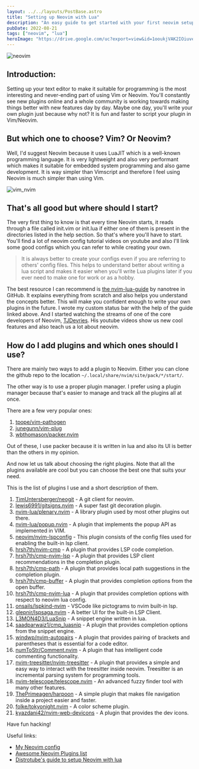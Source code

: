 ```yaml
---
layout: ../../layouts/PostBase.astro
title: "Setting up Neovim with Lua"
description: "An easy guide to get started with your first neovim setup"
pubDate: 2022-08-21
tags: ["neovim", "lua"]
heroImage: "https://drive.google.com/uc?export=view&id=1ooukjVAK2IOiuveM8k3aNmGuxehzVNzR"
---
```

![neovim](https://drive.google.com/uc?export=view&id=1ooukjVAK2IOiuveM8k3aNmGuxehzVNzR)

## Introduction:

Setting up your text editor to make it suitable for programming is the most 
interesting and never-ending part of using Vim or Neovim. You'll constantly see 
new plugins online and a whole community is working towards making things better 
with new features day by day. Maybe one day, you'll write your own plugin just 
because why not? It is fun and faster to script your plugin in Vim/Neovim.

## But which one to choose? Vim? Or Neovim?

Well, I'd suggest Neovim because it uses LuaJIT which is a well-known programming
language. It is very lightweight and also very performant which makes it suitable 
for embedded system programming and also game development. It is way simpler than 
Vimscript and therefore I feel using Neovim is much simpler than using Vim.

![vim_nvim](https://drive.google.com/uc?export=view&id=1ud_opoVbdx7biWyA3Wr4CGuYp7YZwfjL)

## That's all good but where should I start?

The very first thing to know is that every time Neovim starts, it reads through 
a file called init.vim or init.lua if either one of them is present in the directories
listed in the help section. So that's where you'll have to start. You'll find a 
lot of neovim config tutorial videos on youtube and also I'll link some good configs 
which you can refer to while creating your own.

> It is always better to create your configs even if you are referring to others'
> config files. This helps to understand better about writing a lua script and makes 
> it easier when you'll write Lua plugins later if you ever need to make one for work 
> or as a hobby.

The best resource I can recommend is [the nvim-lua-guide](https://github.com/nanotee/nvim-lua-guide/blob/master/doc/nvim-lua-guide.txt)
by nanotree in GitHub. It explains everything from scratch and also helps you 
understand the concepts better. This will make you confident enough to write 
your own plugins in the future. I wrote my custom status bar with the help of the 
guide linked above. And I started watching the streams of one of the core 
developers of Neovim, [TJDevries](https://www.youtube.com/c/TJDeVries/). His 
youtube videos show us new cool features and also teach us a lot about neovim.

## How do I add plugins and which ones should I use?

There are mainly two ways to add a plugin to Neovim. Either you can clone the 
github repo to the location `~/.local/share/nvim/site/pack/*/start/`.

The other way is to use a proper plugin manager. I prefer using a plugin manager 
because that's easier to manage and track all the plugins all at once. 

There are a few very popular ones:
1. [tpope/vim-pathogen](https://github.com/tpope/vim-pathogen)
2. [junegunn/vim-plug](https://github.com/junegunn/vim-plug)
3. [wbthomason/packer.nvim](https://github.com/wbthomason/packer.nvim)

Out of these, I use packer because it is written in lua and also its UI is better 
than the others in my opinion.

And now let us talk about choosing the right plugins. Note that all the plugins available
are cool but you can choose the best one that suits your need.

This is the list of plugins I use and a short description of them.
1. [TimUntersberger/neogit](https://github.com/TimUntersberger/neogit) - A git 
client for neovim.
2. [lewis6991/gitsigns.nvim](https://github.com/lewis6991/gitsigns.nvim) - A super
fast git decoration plugin.
3. [nvim-lua/plenary.nvim](https://github.com/nvim-lua/plenary.nvim) - A library 
plugin used by most other plugins out there.
4. [nvim-lua/popup.nvim](https://github.com/nvim-lua/popup.nvim) - A plugin that 
implements the popup API as implemented in VIM.
5. [neovim/nvim-lspconfig](https://github.com/neovim/nvim-lspconfig) - This plugin
consists of the config files used for enabling the built-in lsp client.
6. [hrsh7th/nvim-cmp](https://github.com/hrsh7th/nvim-cmp) - A plugin that 
provides LSP code completion.
7. [hrsh7th/cmp-nvim-lsp](https://github.com/hrsh7th/cmp-nvim-lsp) - A plugin that
provides LSP client recommendations in the completion plugin.
8. [hrsh7th/cmp-path](https://github.com/hrsh7th/cmp-path) - A plugin that provides
local path suggestions in the completion plugin.
9. [hrsh7th/cmp-buffer](https://github.com/hrsh7th/cmp-buffer) - A plugin that 
provides completion options from the open buffer.
10. [hrsh7th/cmp-nvim-lua](https://github.com/hrsh7th/cmp-nvim-lua) - A plugin 
that provides completion options with respect to neovim lua config.
11. [onsails/lspkind-nvim](https://github.com/onsails/lspkind-nvim) - VSCode like 
pictograms to nvim built-in lsp.
12. [glepnir/lspsaga.nvim](https://github.com/glepnir/lspsaga.nvim) - A better UI 
for the built-in LSP Client.
13. [L3MON4D3/LuaSnip](https://github.com/L3MON4D3/LuaSnip) - A snippet engine 
written in lua.
14. [saadparwaiz1/cmp_luasnip](https://github.com/saadparwaiz1/cmp_luasnip) - A plugin
that provides completion options from the snippet engine.
15. [windwp/nvim-autopairs](https://github.com/windwp/nvim-autopairs) - A plugin 
that provides pairing of brackets and parentheses that is essential for a code 
editor.
16. [numToStr/Comment.nvim](https://github.com/numToStr/Comment.nvim) - A plugin 
that has intelligent code commenting functionality.
17. [nvim-treesitter/nvim-treesitter](https://github.com/nvim-treesitter/nvim-treesitter) - 
A plugin that provides a simple and easy way to interact with the treesitter inside neovim.
Treesitter is an incremental parsing system for programming tools.
18. [nvim-telescope/telescope.nvim](https://github.com/nvim-telescope/telescope.nvim) - 
An advanced fuzzy finder tool with many other features.
19. [ThePrimeagen/harpoon](https://github.com/ThePrimeagen/harpoon) - A simple 
plugin that makes file navigation inside a project easier and faster.
20. [folke/tokyonight.nvim](https://github.com/folke/tokyonight.nvim) - A color scheme plugin.
21. [kyazdani42/nvim-web-devicons](https://github.com/kyazdani42/nvim-web-devicons) - A plugin
that provides the dev icons.

Have fun hacking!

Useful links:
- [My Neovim config](https://github.com/serenevoid/neovim-config-revamp)
- [Awesome Neovim Plugins list](https://github.com/rockerBOO/awesome-neovim/blob/main/README.md)
- [Distrotube's guide to setup Neovim with lua](https://youtu.be/m62UCkdQ8Ck)
